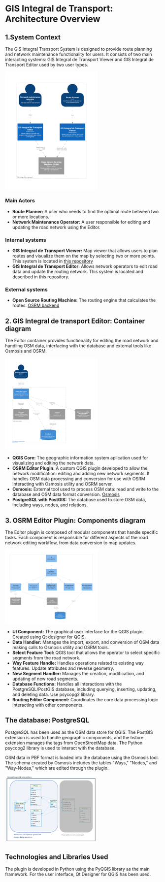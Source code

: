 # GIS Integral de Transport: Architecture Overview

## 1.System Context 
The GIS Integral Transport System is designed to provide route planning and network maintenance functionality for users. It consists of two main interacting systems: GIS Integral de Transport Viewer and GIS Integral de Transport Editor used by two user types.
<!---![Context diagram](/docs/diagrams/c4/01_Context.png) --->
<img src="/docs/diagrams/c4/01_Context.png" alt="Context diagram" width="300"/>

### Main Actors
+ **Route Planner:** A user who needs to find the optimal route between two or more locations.
+ **Network Maintenance Operator:** A user responsible for editing and updating the road network using the Editor.
### Internal systems
+ **GIS Integral de Transport Viewer:** Map viewer that allows users to plan routes and visualize them on the map by selecting two or more points. This system is located in [this repository](https://github.com/tuskjant/gis_transport_visor)
+ **GIS Integral de Transport Editor:** Allows network operators to edit road data and update the routing network. This system is located and described in this repository.
### External systems
+ **Open Source Routing Machine:** The routing engine that calculates the routes. [OSRM backend](https://github.com/Project-OSRM/osrm-backend)

## 2. GIS Integral de transport Editor: Container diagram 
The Editor container provides functionality for editing the road network and handling OSM data, interfacing with the database and external tools like Osmosis and OSRM.
<!---![Editor container diagram](/docs/diagrams/c4/02_ContainersEditor.png)--->
<img src="/docs/diagrams/c4/02_ContainersEditor.png" alt="Editor container diagram" width="300"/>

+ **QGIS Core:** The geographic information system aplication used for visualizing and editing the network data.
+ **OSRM Editor Plugin:** A custom QGIS plugin developed to allow the network modification: editing and adding new network segments. It handles OSM data processing and conversion for use with OSRM interacting with Osmosis utility and OSRM server.
+ **Osmosis:** External tool used to process OSM data: read and write to the database and OSM data format conversion. [Osmosis](https://github.com/openstreetmap/osmosis)
+ **PostgreSQL with PostGIS:** The database used to store OSM data, including ways, nodes, and relations. 

## 3. OSRM Editor Plugin: Components diagram
The Editor plugin is composed of modular components that handle specific tasks. Each component is responsible for different aspects of the road network editing workflow, from data conversion to map updates.
<!---![OSRM Editor Plugin component diagram](/docs/diagrams/c4/03_EditorComponents.png)--->
<img src="/docs/diagrams/c4/03_EditorComponents.png" alt="OSRM Editor Plugin component diagram" width="300"/>

+ **UI Component:** The graphical user interface for the QGIS plugin. Created using Qt designer for QGIS.
+ **Data Handler:** Manages the import, export, and conversion of OSM data making calls to Osmosis utility and OSRM tools.
+ **Select Feature Tool:** QGIS tool that allows the operator to select specific segments from the road network.
+ **Way Feature Handle:** Handles operations related to existing way features. Update attributes and reverse geometry.
+ **New Segment Handler:** Manages the creation, modification, and updating of new road segments.
+ **Database Functions:** Handles all interactions with the PostgreSQL/PostGIS database, including querying, inserting, updating, and deleting data. Use psycopg2 library.
+ **Routing Editor Component:**  Coordinates the core data processing logic interacting with other components. 

## The database: PostgreSQL 
PostgreSQL has been used as the OSM data store for QGIS. The PostGIS extension is used to handle geographic components, and the hstore extension manages the tags from OpenStreetMap data. The Python psycopg2 library is used to interact with the database.

OSM data in PBF format is loaded into the database using the Osmosis tool. The schema created by Osmosis includes the tables "Ways," "Nodes," and "Way-Nodes," which are edited through the plugin.
<!---![Esquema Osmosis de la base de datos](/docs/diagrams/database/db_relations.PNG)--->
<img src="/docs/diagrams/database/db_relations.PNG" alt="Esquema Osmosis de la base de datos" width="300"/>

## Technologies and Libraries Used
The plugin is developed in Python using the PyQGIS library as the main framework. For the user interface, Qt Designer for QGIS has been used.

